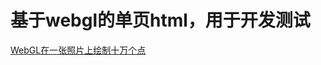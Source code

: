 # 基于webgl的单页html，用于开发测试

[WebGL在一张照片上绘制十万个点](https://www.mashaojie.cn/webgl_draw_points_on_image.html)
